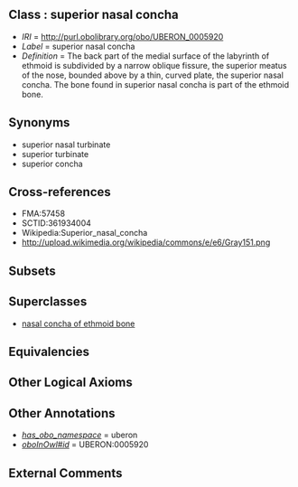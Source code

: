 
## Class : superior nasal concha

 * *IRI* = http://purl.obolibrary.org/obo/UBERON_0005920
 * *Label* = superior nasal concha
 * *Definition* = The back part of the medial surface of the labyrinth of ethmoid is subdivided by a narrow oblique fissure, the superior meatus of the nose, bounded above by a thin, curved plate, the superior nasal concha. The bone found in superior nasal concha is part of the ethmoid bone.

## Synonyms

 * superior nasal turbinate
 * superior turbinate
 * superior concha

## Cross-references

 * FMA:57458
 * SCTID:361934004
 * Wikipedia:Superior_nasal_concha
 * http://upload.wikimedia.org/wikipedia/commons/e/e6/Gray151.png

## Subsets


## Superclasses

 * [nasal concha of ethmoid bone](../../UBERON/73/UBERON_0003973.md)

## Equivalencies


## Other Logical Axioms


## Other Annotations

 * *[has_obo_namespace](../../ce/oboInOwl#hasOBONamespace.md)* = uberon
 * *[oboInOwl#id](../../id/oboInOwl#id.md)* = UBERON:0005920

## External Comments

